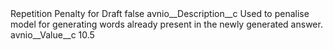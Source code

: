 <?xml version="1.0" encoding="UTF-8"?>
<CustomMetadata xmlns="http://soap.sforce.com/2006/04/metadata" xmlns:xsi="http://www.w3.org/2001/XMLSchema-instance" xmlns:xsd="http://www.w3.org/2001/XMLSchema">
    <label>Repetition Penalty for Draft</label>
    <protected>false</protected>
    <values>
        <field>avnio__Description__c</field>
        <value xsi:type="xsd:string">Used to penalise model for generating words already present in the newly generated answer.</value>
    </values>
    <values>
        <field>avnio__Value__c</field>
        <value xsi:type="xsd:string">10.5</value>
    </values>
</CustomMetadata>
